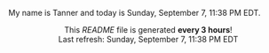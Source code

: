 My name is Tanner and today is Sunday, September 7, 11:38 PM EDT.

<p align="center">This <i>README</i> file is generated <b>every 3 hours</b>!</br>Last refresh: Sunday, September 7, 11:38 PM EDT<br /></p>
